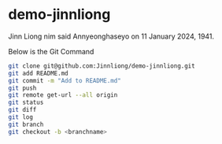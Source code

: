 # demo-jinnliong

Jinn Liong nim said Annyeonghaseyo on 11 January 2024, 1941.

Below is the Git Command
```sh
git clone git@github.com:Jinnliong/demo-jinnliong.git
git add README.md
git commit -m "Add to README.md"
git push
git remote get-url --all origin
git status
git diff
git log
git branch
git checkout -b <branchname>
```